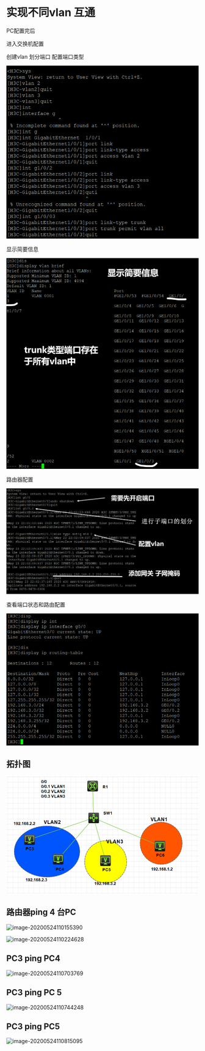 # 实现不同vlan 互通



PC配置完后



进入交换机配置

创建vlan 划分端口  配置端口类型

![image-20200523215752811](img/image-20200523215752811.png)

显示简要信息

![image-20200523215957391](img/image-20200523215957391.png)



路由器配置

![image-20200523220635665](img/image-20200523220635665.png)



查看端口状态和路由配置

![image-20200523221145290](img/image-20200523221145290.png)







## 拓扑图

![image-20200524130041179](img/image-20200524130041179.png)





## 路由器ping 4 台PC

![image-20200524110155390](C:\Users\Administrator\AppData\Roaming\Typora\typora-user-images\image-20200524110155390.png)

![image-20200524110224628](C:\Users\Administrator\AppData\Roaming\Typora\typora-user-images\image-20200524110224628.png)



## PC3 ping PC4

![image-20200524110703769](C:\Users\Administrator\AppData\Roaming\Typora\typora-user-images\image-20200524110703769.png)



## PC3 ping PC 5

![image-20200524110744248](C:\Users\Administrator\AppData\Roaming\Typora\typora-user-images\image-20200524110744248.png)



## PC3 ping PC5

![image-20200524110815095](C:\Users\Administrator\AppData\Roaming\Typora\typora-user-images\image-20200524110815095.png)






